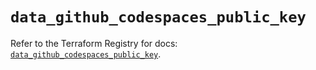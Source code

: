 # `data_github_codespaces_public_key`

Refer to the Terraform Registry for docs: [`data_github_codespaces_public_key`](https://registry.terraform.io/providers/integrations/github/6.0.1/docs/data-sources/codespaces_public_key).

